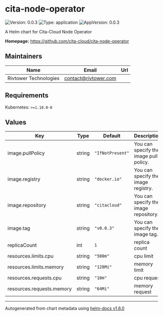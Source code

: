 # cita-node-operator

![Version: 0.0.3](https://img.shields.io/badge/Version-0.0.3-informational?style=flat-square) ![Type: application](https://img.shields.io/badge/Type-application-informational?style=flat-square) ![AppVersion: 0.0.3](https://img.shields.io/badge/AppVersion-0.0.3-informational?style=flat-square)

A Helm chart for Cita-Cloud Node Operator

**Homepage:** <https://github.com/cita-cloud/cita-node-operator>

## Maintainers

| Name | Email | Url |
| ---- | ------ | --- |
| Rivtower Technologies | contact@rivtower.com |  |

## Requirements

Kubernetes: `>=1.18.0-0`

## Values

| Key | Type | Default | Description |
|-----|------|---------|-------------|
| image.pullPolicy | string | `"IfNotPresent"` | You can specify the image pull policy. |
| image.registry | string | `"docker.io"` | You can specify the image registry. |
| image.repository | string | `"citacloud"` | You can specify the image repository. |
| image.tag | string | `"v0.0.3"` | You can specify the image tag. |
| replicaCount | int | `1` | replica count |
| resources.limits.cpu | string | `"500m"` | cpu limit |
| resources.limits.memory | string | `"128Mi"` | memory limit |
| resources.requests.cpu | string | `"10m"` | cpu request |
| resources.requests.memory | string | `"64Mi"` | memory request |

----------------------------------------------
Autogenerated from chart metadata using [helm-docs v1.6.0](https://github.com/norwoodj/helm-docs/releases/v1.6.0)

